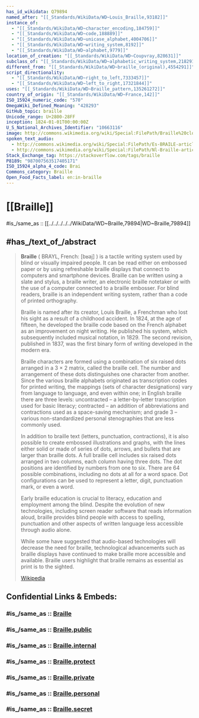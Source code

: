 ```yaml
---
has_id_wikidata: Q79894
named_after: "[[_Standards/WikiData/WD~Louis_Braille,93182]]"
instance_of:
  - "[[_Standards/WikiData/WD~character_encoding,184759]]"
  - "[[_Standards/WikiData/WD~code,188889]]"
  - "[[_Standards/WikiData/WD~unicase_alphabet,4004706]]"
  - "[[_Standards/WikiData/WD~writing_system,8192]]"
  - "[[_Standards/WikiData/WD~alphabet,9779]]"
location_of_creation: "[[_Standards/WikiData/WD~Coupvray,828631]]"
subclass_of: "[[_Standards/WikiData/WD~alphabetic_writing_system,2182919]]"
different_from: "[[_Standards/WikiData/WD~braille_(original),4554291]]"
script_directionality:
  - "[[_Standards/WikiData/WD~right_to_left,7333457]]"
  - "[[_Standards/WikiData/WD~left_to_right,17321844]]"
uses: "[[_Standards/WikiData/WD~Braille_pattern,135261272]]"
country_of_origin: "[[_Standards/WikiData/WD~France,142]]"
ISO_15924_numeric_code: "570"
OmegaWiki_Defined_Meaning: "428293"
GitHub_topic: braille
Unicode_range: U+2800-28FF
inception: 1824-01-01T00:00:00Z
U_S_National_Archives_Identifier: "10663116"
image: http://commons.wikimedia.org/wiki/Special:FilePath/Braille%20closeup.jpg
spoken_text_audio:
  - http://commons.wikimedia.org/wiki/Special:FilePath/Es-BRAILE-article.ogg
  - http://commons.wikimedia.org/wiki/Special:FilePath/Nl-Braille-article.ogg
Stack_Exchange_tag: https://stackoverflow.com/tags/braille
P8189: "987007563517405171"
ISO_15924_alpha_4_code: Brai
Commons_category: Braille
Open_Food_Facts_label: en:in-braille
---
```


# [[Braille]] 

#is_/same_as :: [[../../../../../WikiData/WD~Braille,79894|WD~Braille,79894]] 

## #has_/text_of_/abstract 

> **Braille** ( BRAYL, French: [bʁaj] ) is a tactile writing system used by blind or visually impaired people. 
> It can be read either on embossed paper 
> or by using refreshable braille displays that connect to computers and smartphone devices. 
> Braille can be written using a slate and stylus, a braille writer, an electronic braille notetaker 
> or with the use of a computer connected to a braille embosser. 
> For blind readers, braille is an independent writing system, rather than a code of printed orthography.
>
> Braille is named after its creator, Louis Braille, a Frenchman who lost his sight as a result of a childhood accident. 
> In 1824, at the age of fifteen, he developed the braille code 
> based on the French alphabet as an improvement on night writing. 
> He published his system, which subsequently included musical notation, in 1829. The second revision, published in 1837, was the first binary form of writing developed in the modern era.
>
> Braille characters are formed using a combination of six raised dots arranged in a 3 × 2 matrix, called the braille cell. The number and arrangement of these dots distinguishes one character from another. Since the various braille alphabets originated as transcription codes for printed writing, the mappings (sets of character designations) vary from language to language, and even within one; in English braille there are three levels: uncontracted – a letter-by-letter transcription used for basic literacy; contracted – an addition of abbreviations and contractions used as a space-saving mechanism; and grade 3 –  various non-standardized personal stenographies that are less commonly used.
>
> In addition to braille text (letters, punctuation, contractions), it is also possible to create embossed illustrations and graphs, with the lines either solid or made of series of dots, arrows, and bullets that are larger than braille dots. A full braille cell includes six raised dots arranged in two columns, each column having three dots. The dot positions are identified by numbers from one to six. There are 64 possible combinations, including no dots at all for a word space. Dot configurations can be used to represent a letter, digit, punctuation mark, or even a word.
>
> Early braille education is crucial to literacy, education and employment among the blind. Despite the evolution of new technologies, including screen reader software that reads information aloud, braille provides blind people with access to spelling, punctuation and other aspects of written language less accessible through audio alone.
>
> While some have suggested that audio-based technologies will decrease the need for braille, technological advancements such as braille displays have continued to make braille more accessible and available. Braille users highlight that braille remains as essential as print is to the sighted.
>
> [Wikipedia](https://en.wikipedia.org/wiki/Braille) 


## Confidential Links & Embeds: 

### #is_/same_as :: [Braille](Braille.md) 

### #is_/same_as :: [Braille.public](/_public/Society/Communication/Media/Writing/Writing_System/Braille.public.md) 

### #is_/same_as :: [Braille.internal](/_internal/Society/Communication/Media/Writing/Writing_System/Braille.internal.md) 

### #is_/same_as :: [Braille.protect](/_protect/Society/Communication/Media/Writing/Writing_System/Braille.protect.md) 

### #is_/same_as :: [Braille.private](/_private/Society/Communication/Media/Writing/Writing_System/Braille.private.md) 

### #is_/same_as :: [Braille.personal](/_personal/Society/Communication/Media/Writing/Writing_System/Braille.personal.md) 

### #is_/same_as :: [Braille.secret](/_secret/Society/Communication/Media/Writing/Writing_System/Braille.secret.md)


